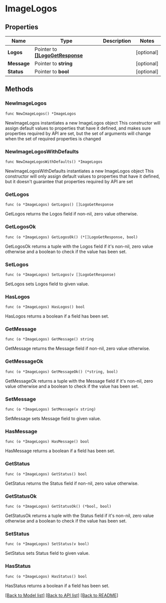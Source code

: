 # ImageLogos

## Properties

Name | Type | Description | Notes
------------ | ------------- | ------------- | -------------
**Logos** | Pointer to [**[]LogoGetResponse**](LogoGetResponse.md) |  | [optional] 
**Message** | Pointer to **string** |  | [optional] 
**Status** | Pointer to **bool** |  | [optional] 

## Methods

### NewImageLogos

`func NewImageLogos() *ImageLogos`

NewImageLogos instantiates a new ImageLogos object
This constructor will assign default values to properties that have it defined,
and makes sure properties required by API are set, but the set of arguments
will change when the set of required properties is changed

### NewImageLogosWithDefaults

`func NewImageLogosWithDefaults() *ImageLogos`

NewImageLogosWithDefaults instantiates a new ImageLogos object
This constructor will only assign default values to properties that have it defined,
but it doesn't guarantee that properties required by API are set

### GetLogos

`func (o *ImageLogos) GetLogos() []LogoGetResponse`

GetLogos returns the Logos field if non-nil, zero value otherwise.

### GetLogosOk

`func (o *ImageLogos) GetLogosOk() (*[]LogoGetResponse, bool)`

GetLogosOk returns a tuple with the Logos field if it's non-nil, zero value otherwise
and a boolean to check if the value has been set.

### SetLogos

`func (o *ImageLogos) SetLogos(v []LogoGetResponse)`

SetLogos sets Logos field to given value.

### HasLogos

`func (o *ImageLogos) HasLogos() bool`

HasLogos returns a boolean if a field has been set.

### GetMessage

`func (o *ImageLogos) GetMessage() string`

GetMessage returns the Message field if non-nil, zero value otherwise.

### GetMessageOk

`func (o *ImageLogos) GetMessageOk() (*string, bool)`

GetMessageOk returns a tuple with the Message field if it's non-nil, zero value otherwise
and a boolean to check if the value has been set.

### SetMessage

`func (o *ImageLogos) SetMessage(v string)`

SetMessage sets Message field to given value.

### HasMessage

`func (o *ImageLogos) HasMessage() bool`

HasMessage returns a boolean if a field has been set.

### GetStatus

`func (o *ImageLogos) GetStatus() bool`

GetStatus returns the Status field if non-nil, zero value otherwise.

### GetStatusOk

`func (o *ImageLogos) GetStatusOk() (*bool, bool)`

GetStatusOk returns a tuple with the Status field if it's non-nil, zero value otherwise
and a boolean to check if the value has been set.

### SetStatus

`func (o *ImageLogos) SetStatus(v bool)`

SetStatus sets Status field to given value.

### HasStatus

`func (o *ImageLogos) HasStatus() bool`

HasStatus returns a boolean if a field has been set.


[[Back to Model list]](../README.md#documentation-for-models) [[Back to API list]](../README.md#documentation-for-api-endpoints) [[Back to README]](../README.md)


